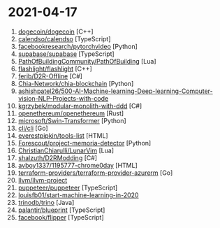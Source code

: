 # 2021-04-17

1. [dogecoin/dogecoin](https://github.com/dogecoin/dogecoin "very currency") [C++]
2. [calendso/calendso](https://github.com/calendso/calendso "The open-source Calendly alternative.") [TypeScript]
3. [facebookresearch/pytorchvideo](https://github.com/facebookresearch/pytorchvideo "A deep learning library for video understanding research.") [Python]
4. [supabase/supabase](https://github.com/supabase/supabase "The open source Firebase alternative. Follow to stay updated about our public Beta.") [TypeScript]
5. [PathOfBuildingCommunity/PathOfBuilding](https://github.com/PathOfBuildingCommunity/PathOfBuilding "Offline build planner for Path of Exile.") [Lua]
6. [flashlight/flashlight](https://github.com/flashlight/flashlight "A C++ standalone library for machine learning") [C++]
7. [ferib/D2R-Offline](https://github.com/ferib/D2R-Offline "Diablo II: Resurrected, Offline-mode patcher") [C#]
8. [Chia-Network/chia-blockchain](https://github.com/Chia-Network/chia-blockchain "Chia blockchain python implementation (full node, farmer, harvester, timelord, and wallet)") [Python]
9. [ashishpatel26/500-AI-Machine-learning-Deep-learning-Computer-vision-NLP-Projects-with-code](https://github.com/ashishpatel26/500-AI-Machine-learning-Deep-learning-Computer-vision-NLP-Projects-with-code "500 AI Machine learning Deep learning Computer vision NLP Projects with code") 
10. [kgrzybek/modular-monolith-with-ddd](https://github.com/kgrzybek/modular-monolith-with-ddd "Full Modular Monolith application with Domain-Driven Design approach.") [C#]
11. [openethereum/openethereum](https://github.com/openethereum/openethereum "The fast, light, and robust client for the Ethereum mainnet.") [Rust]
12. [microsoft/Swin-Transformer](https://github.com/microsoft/Swin-Transformer "This is an official implementation for Swin Transformer: Hierarchical Vision Transformer using Shifted Windows.") [Python]
13. [cli/cli](https://github.com/cli/cli "GitHub’s official command line tool") [Go]
14. [everestpipkin/tools-list](https://github.com/everestpipkin/tools-list "Open source, experimental, and tiny tools roundup") [HTML]
15. [Forescout/project-memoria-detector](https://github.com/Forescout/project-memoria-detector "") [Python]
16. [ChristianChiarulli/LunarVim](https://github.com/ChristianChiarulli/LunarVim "A Neovim config made with sane defaults") [Lua]
17. [shalzuth/D2RModding](https://github.com/shalzuth/D2RModding "Modding for Diablo 2 Resurrected") [C#]
18. [avboy1337/1195777-chrome0day](https://github.com/avboy1337/1195777-chrome0day "") [HTML]
19. [terraform-providers/terraform-provider-azurerm](https://github.com/terraform-providers/terraform-provider-azurerm "Terraform provider for Azure Resource Manager") [Go]
20. [llvm/llvm-project](https://github.com/llvm/llvm-project "The LLVM Project is a collection of modular and reusable compiler and toolchain technologies. Note: the repository does not accept github pull requests at this moment. Please submit your patches at http://reviews.llvm.org.") 
21. [puppeteer/puppeteer](https://github.com/puppeteer/puppeteer "Headless Chrome Node.js API") [TypeScript]
22. [louisfb01/start-machine-learning-in-2020](https://github.com/louisfb01/start-machine-learning-in-2020 "A complete guide to start and improve in machine learning (ML), artificial intelligence (AI) in 2021 without ANY background in the field and stay up-to-date with the latest news and state-of-the-art techniques!") 
23. [trinodb/trino](https://github.com/trinodb/trino "Official repository of Trino, the distributed SQL query engine for big data, formerly known as PrestoSQL (https://trino.io)") [Java]
24. [palantir/blueprint](https://github.com/palantir/blueprint "A React-based UI toolkit for the web") [TypeScript]
25. [facebook/flipper](https://github.com/facebook/flipper "A desktop debugging platform for mobile developers.") [TypeScript]
